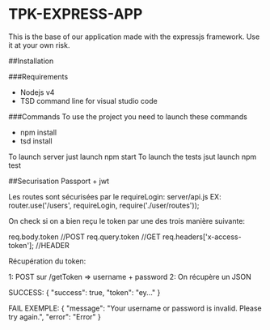 # TPK-EXPRESS-APP
This is the base of our application made with the expressjs framework.
Use it at your own risk.


##Installation

###Requirements
* Nodejs v4
* TSD command line for visual studio code 

###Commands
To use the project you need to launch these commands

* npm install
* tsd install

To launch server just launch npm start
To launch the tests jsut launch npm test



##Securisation
Passport + jwt

Les routes sont sécurisées par le requireLogin: server/api.js
EX: router.use('/users', requireLogin, require('./user/routes'));

On check si on a bien reçu le token par une des trois manière suivante:

req.body.token //POST
req.query.token  //GET
req.headers['x-access-token']; //HEADER


Récupération du token:

1: POST sur /getToken => username + password
2: On récupère un JSON

SUCCESS:
{
  "success": true,
  "token": "ey..."
} 

FAIL EXEMPLE:
{
  "message": "Your username or password is invalid. Please try again.",
  "error": "Error"
}